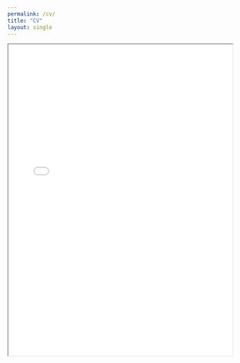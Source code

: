 ```yaml
---
permalink: /cv/
title: "CV"
layout: single
---
```

<div style="width: 100%; height:700">
<iframe src="/CV_Lu_Mar2025.pdf" width="100%" height="700">
This browser does not support PDFs. Please download the PDF to view it: <a href="/CV_Lu_Mar2025.pdf">Download PDF</a>
</iframe>
</div>
